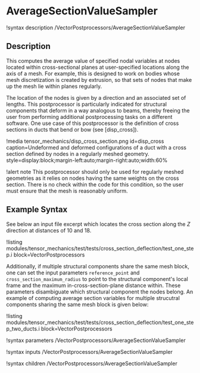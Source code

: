 # AverageSectionValueSampler

!syntax description /VectorPostprocessors/AverageSectionValueSampler

## Description

This computes the average value of specified nodal variables at nodes located within cross-sectional planes
at user-specified locations along the axis of a mesh.  For example, this is designed to work on bodies whose mesh discretization
is created by extrusion, so that sets of nodes that make up the mesh lie within planes regularly.

The location of the nodes is given by a direction and an
associated set of lengths. This postprocessor is particularly indicated for structural components that deform in
a way analogous to beams, thereby freeing the user from performing additional postprocessing tasks on a
different software. One use case of this postprocessor is the definition of cross sections in ducts that
bend or bow (see [disp_cross]).

!media tensor_mechanics/disp_cross_section.png
    id=disp_cross
    caption=Undeformed and deformed configurations of a duct with a cross section defined by
    nodes in a regularly meshed geometry.
    style=display:block;margin-left:auto;margin-right:auto;width:60%

!alert note
This postprocessor should only be used for regularly meshed geometries as it relies on nodes having the
same weights on the cross section. There is no check within the code for this condition, so the user must
ensure that the mesh is reasonably uniform.

## Example Syntax

See below an input file excerpt which locates the cross section along the $Z$ direction at distances of 10 and 18.

!listing modules/tensor_mechanics/test/tests/cross_section_deflection/test_one_step.i block=VectorPostprocessors

Additionally, if multiple structural components share the same mesh block, one can set the input parameters
`reference_point` and `cross_section_maximum_radius` to point to the structural component's local frame
and the maximum in-cross-section-plane distance within. These parameters disambiguate which structural
component the nodes belong. An example of computing average section variables for multiple strucutral
components sharing the same mesh block is given below:

!listing modules/tensor_mechanics/test/tests/cross_section_deflection/test_one_step_two_ducts.i block=VectorPostprocessors

!syntax parameters /VectorPostprocessors/AverageSectionValueSampler

!syntax inputs /VectorPostprocessors/AverageSectionValueSampler

!syntax children /VectorPostprocessors/AverageSectionValueSampler
